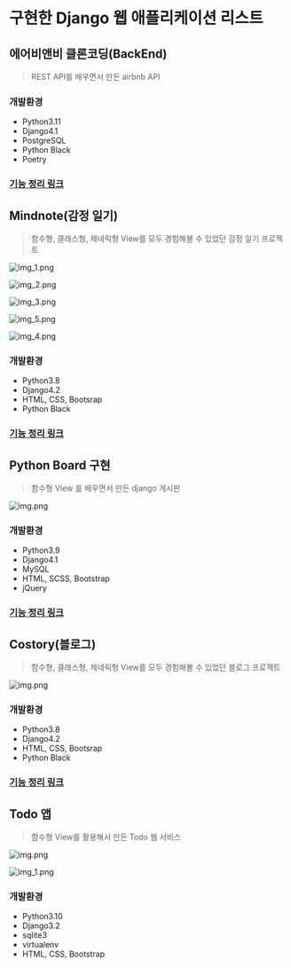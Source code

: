 # 구현한 Django 웹 애플리케이션 리스트

## 에어비앤비 클론코딩(BackEnd)
> REST API를 배우면서 만든 airbnb API

### 개발환경
- Python3.11
- Django4.1
- PostgreSQL
- Python Black
- Poetry

### [기능 정리 링크](airbnb-clone-backend/README.md)

## Mindnote(감정 일기)
> 함수형, 클래스형, 제네릭형 View를 모두 경험해볼 수 있었던 감정 일기 프로젝트

![img_1.png](docs/imgs/img_1.png)

![img_2.png](docs/imgs/img_2.png)

![img_3.png](docs/imgs/img_3.png)

![img_5.png](docs/imgs/img_5.png)

![img_4.png](docs/imgs/img_4.png)


### 개발환경
- Python3.8
- Django4.2
- HTML, CSS, Bootsrap
- Python Black

### [기능 정리 링크](codeit-django/mindnote/README.md)

## Python Board 구현
> 함수형 View 를 배우면서 만든 django 게시판

![img.png](docs/img.png)

### 개발환경
- Python3.9
- Django4.1
- MySQL
- HTML, SCSS, Bootstrap
- jQuery

### [기능 정리 링크](doit/mysite/README.md)


## Costory(블로그)
> 함수형, 클래스형, 제네릭형 View를 모두 경험해볼 수 있었던 블로그 프로젝트

![img.png](docs/imgs/img.png)

### 개발환경
- Python3.8
- Django4.2
- HTML, CSS, Bootsrap
- Python Black

### [기능 정리 링크](codeit-django/costory/README.md)


## Todo 앱
> 함수형 View를 활용해서 만든 Todo 웹 서비스

![img.png](docs/imgs/todo1.png)

![img_1.png](docs/imgs/todo2.png)

### 개발환경
- Python3.10
- Django3.2
- sqlite3
- virtualenv
- HTML, CSS, Bootstrap 